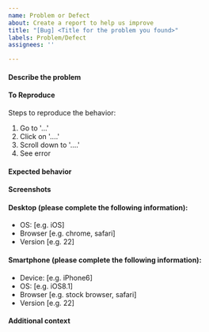 ```yaml
---
name: Problem or Defect
about: Create a report to help us improve
title: "[Bug] <Title for the problem you found>"
labels: Problem/Defect
assignees: ''

---
```


#### Describe the problem
<!-- A clear and concise description of what the problem is. -->

#### To Reproduce

Steps to reproduce the behavior:

1. Go to '...'
2. Click on '....'
3. Scroll down to '....'
4. See error

#### Expected behavior
<!-- A clear and concise description of what you expected to happen. -->

#### Screenshots
<!-- If applicable, add screenshots to help explain your problem. -->

#### Desktop (please complete the following information):

- OS: [e.g. iOS]
- Browser [e.g. chrome, safari]
- Version [e.g. 22]

#### Smartphone (please complete the following information):

- Device: [e.g. iPhone6]
- OS: [e.g. iOS8.1]
- Browser [e.g. stock browser, safari]
- Version [e.g. 22]

#### Additional context
<!-- Add any other context about the problem here. -->
